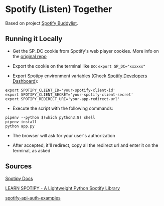 # Spotify (Listen) Together

Based on project [Spotify Buddylist](https://github.com/valeriangalliat/spotify-buddylist).

## Running it Locally

- Get the SP_DC cookie from Spotify's web player cookies. More info on the [original repo](https://github.com/valeriangalliat/spotify-buddylist#fetching-the-cookie)

- Export the cookie on the terminal like so: ``export SP_DC="xxxxxx"``

- Export Spotipy environment variables (Check [Spotify Developers Dashboard](https://developer.spotify.com/dashboard/login)):

~~~~
export SPOTIPY_CLIENT_ID='your-spotify-client-id'
export SPOTIPY_CLIENT_SECRET='your-spotify-client-secret'
export SPOTIPY_REDIRECT_URI='your-app-redirect-url'
~~~~

- Execute the script with the following commands:

~~~~
pipenv --python $(which python3.8) shell
pipenv install
python app.py
~~~~

- The browser will ask for your user's authorization

- After accepted, it'll redirect, copy all the redirect url and enter it on the terminal, as asked

## Sources

[Spotipy Docs](https://spotipy.readthedocs.io/en/2.19.0/#)

[LEARN SPOTIPY - A Lightweight Python Spotify Library](https://www.youtube.com/watch?v=tmt5SdvTqUI&list=PLqgOPibB_QnzzcaOFYmY2cQjs35y0is9N&index=1)

[spotify-api-auth-examples](https://github.com/kylepw/spotify-api-auth-examples)